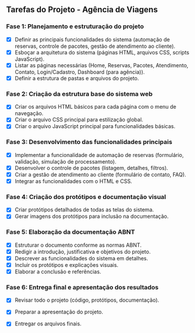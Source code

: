 ## Tarefas do Projeto - Agência de Viagens

### Fase 1: Planejamento e estruturação do projeto
- [x] Definir as principais funcionalidades do sistema (automação de reservas, controle de pacotes, gestão de atendimento ao cliente).
- [x] Esboçar a arquitetura do sistema (páginas HTML, arquivos CSS, scripts JavaScript).
- [x] Listar as páginas necessárias (Home, Reservas, Pacotes, Atendimento, Contato, Login/Cadastro, Dashboard (para agência)).
- [x] Definir a estrutura de pastas e arquivos do projeto.

### Fase 2: Criação da estrutura base do sistema web
- [x] Criar os arquivos HTML básicos para cada página com o menu de navegação.
- [x] Criar o arquivo CSS principal para estilização global.
- [x] Criar o arquivo JavaScript principal para funcionalidades básicas.

### Fase 3: Desenvolvimento das funcionalidades principais
- [x] Implementar a funcionalidade de automação de reservas (formulário, validação, simulação de processamento).
- [x] Desenvolver o controle de pacotes (listagem, detalhes, filtros).
- [x] Criar a gestão de atendimento ao cliente (formulário de contato, FAQ).
- [x] Integrar as funcionalidades com o HTML e CSS.

### Fase 4: Criação dos protótipos e documentação visual
- [x] Criar protótipos detalhados de todas as telas do sistema.
- [x] Gerar imagens dos protótipos para inclusão na documentação.

### Fase 5: Elaboração da documentação ABNT
- [x] Estruturar o documento conforme as normas ABNT.
- [x] Redigir a introdução, justificativa e objetivos do projeto.
- [x] Descrever as funcionalidades do sistema em detalhes.
- [x] Incluir os protótipos e explicações visuais.
- [x] Elaborar a conclusão e referências.

### Fase 6: Entrega final e apresentação dos resultados
- [x] Revisar todo o projeto (código, protótipos, documentação).
- [x] Preparar a apresentação do projeto.
- [x] Entregar os arquivos finais.

